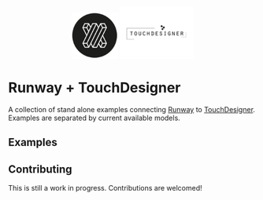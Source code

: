 <p align="center">
  <img src="resources/runway_icon.png" width="95">
  <img src="resources/touch_icon.jpg" width="150">
</p>

# Runway + TouchDesigner

A collection of stand alone examples connecting [Runway](https://runwayml.com/) to [TouchDesigner](https://www.derivative.ca/).
Examples are separated by current available models.

## Examples

## Contributing

This is still a work in progress. Contributions are welcomed!

